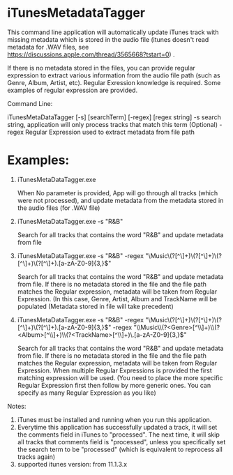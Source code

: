 iTunesMetadataTagger
====================

This command line application will automatically update iTunes track with missing metadata which is stored in the 
audio file (itunes doesn't read metadata for .WAV files, see https://discussions.apple.com/thread/3565668?tstart=0) . 

If there is no metadata stored in the files, you can provide regular expression to extract various 
information from the audio file path (such as Genre, Album, Artist, etc). Regular Exression knowledge 
is required. Some examples of regular expression are provided. 

Command Line:

iTunesMetaDataTagger [-s] [searchTerm] [-regex] [regex string]
	-s				search string, application will only process tracks that match this term (Optional)
	-regex				Regular Expression used to extract metadata from file path 


Examples:
========
	
1. iTunesMetaDataTagger.exe		
   	
	When No parameter is provided, App will go through all tracks (which were not processed), 
	and update metadata from the metadata stored in the audio files (for .WAV file)

2. iTunesMetaDataTagger.exe -s "R&B"	
	
	Search for all tracks that contains the word "R&B" and update metadata from file

3. iTunesMetaDataTagger.exe -s "R&B" -regex "\\Music\\(?<Genre>[^\\]+)\\(?<Performer>[^\\]+)\\(?<Album>[^\\]+)\\(?<TrackName>[^\\]+)\.[a-zA-Z0-9]{3,}$"
	
	Search for all tracks that contains the word "R&B" and update metadata from file. 
	If there is no metadata stored in the file and the file path matches the Regular expression,
	metadata will be taken from Regular Expression. (In this case, Genre, Artist, Album and TrackName 
	will be populated (Metadata stored in file will take precedent) 

4. iTunesMetaDataTagger.exe -s "R&B" -regex "\\Music\\(?<Genre>[^\\]+)\\(?<Performer>[^\\]+)\\(?<Album>[^\\]+)\\(?<TrackName>[^\\]+)\.[a-zA-Z0-9]{3,}$" -regex "\\Music\\(?<Genre>[^\\]+)\\(?<Album>[^\\]+)\\(?<TrackName>[^\\]+)\.[a-zA-Z0-9]{3,}$"
						
	Search for all tracks that contains the word "R&B" and update metadata from file. 
	If there is no metadata stored in the file and the file path matches the Regular expression,
	metadata will be taken from Regular Expression. When multiple Regular Expressions is provided
	the first matching expression will be used. (You need to place the more specific Regular Expression first
	then follow by more generic ones. You can specify as many Regular Expression as you like)

Notes:

1. iTunes must be installed and running when you run this application.
2. Everytime this application has successfully updated a track, it will set the comments field in iTunes to "processed". The next time, it will skip all tracks that comments field is "processed", unless you specifically set the search term to be "processed" (which is equivalent to reprocess all tracks again)
3. supported itunes version: from 11.1.3.x
